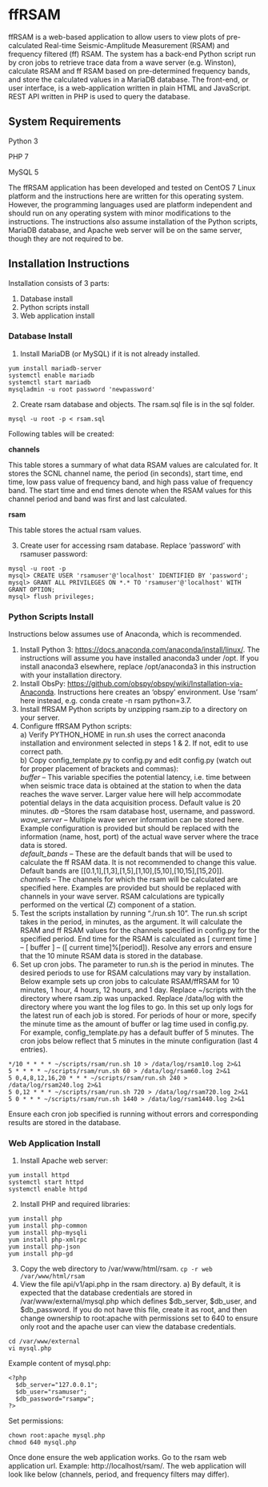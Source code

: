 # ffRSAM

ffRSAM is a web-based application to allow users to view plots of pre-calculated Real-time Seismic-Amplitude Measurement (RSAM) and frequency filtered (ff) RSAM.  The system has a back-end Python script run by cron jobs to retrieve trace data from a wave server (e.g. Winston), calculate RSAM and ff RSAM based on pre-determined frequency bands, and store the calculated values in a MariaDB database.  The front-end, or user interface, is a web-application written in plain HTML and JavaScript. REST API written in PHP is used to query the database.

## System Requirements
Python 3

PHP 7

MySQL 5

The ffRSAM application has been developed and tested on CentOS 7 Linux platform and the instructions here are written for this operating system.  However, the programming languages used are platform independent and should run on any operating system with minor modifications to the instructions.  The instructions also assume installation of the Python scripts, MariaDB database, and Apache web server will be on the same server, though they are not required to be.  

## Installation Instructions

Installation consists of 3 parts:
1.  Database install
2.  Python scripts install
3.  Web application install

### Database Install
1. Install MariaDB (or MySQL) if it is not already installed.
```
yum install mariadb-server
systemctl enable mariadb
systemctl start mariadb
mysqladmin -u root password 'newpassword' 
```

2. Create rsam database and objects. The rsam.sql file is in the sql folder.

```
mysql -u root -p < rsam.sql
```
Following tables will be created:

**channels**

This table stores a summary of what data RSAM values are calculated for.  It stores the SCNL channel name, the period (in seconds), start time, end time, low pass value of frequency band, and high pass value of frequency band. The start time and end times denote when the RSAM values for this channel period and band was first and last calculated.

**rsam**

This table stores the actual rsam values.

3. Create user for accessing rsam database. Replace ‘password’ with rsamuser password:

```
mysql -u root -p
mysql> CREATE USER 'rsamuser'@'localhost' IDENTIFIED BY 'password'; 
mysql> GRANT ALL PRIVILEGES ON *.* TO 'rsamuser'@'localhost' WITH GRANT OPTION;
mysql> flush privileges;
```

### Python Scripts Install

Instructions below assumes use of Anaconda, which is recommended.  
1)	Install Python 3: https://docs.anaconda.com/anaconda/install/linux/. The instructions will assume you have installed anaconda3 under /opt.  If you install anaconda3 elsewhere, replace /opt/anaconda3 in this instruction with your installation directory.  
2)	Install ObsPy: https://github.com/obspy/obspy/wiki/Installation-via-Anaconda. Instructions here creates an ‘obspy’ environment.  Use ‘rsam’ here instead, e.g. conda create -n rsam python=3.7.  
3)	Install ffRSAM Python scripts by unzipping rsam.zip to a directory on your server.  
4)	Configure ffRSAM Python scripts:  
a)	Verify PYTHON_HOME in run.sh uses the correct anaconda installation and environment selected in steps 1 & 2.  If not, edit to use correct path.  
b)	Copy config_template.py to config.py and edit config.py (watch out for proper placement of brackets and commas):  
*buffer* – This variable specifies the potential latency, i.e. time between when seismic trace data is obtained at the station to when the data reaches the wave server.  Larger value here will help accommodate potential delays in the data acquisition process.  Default value is 20 minutes. 
*db* –Stores the rsam database host, username, and password.  
*wave_server* – Multiple wave server information can be stored here.  Example configuration is provided but should be replaced with the information (name, host, port) of the actual wave server where the trace data is stored.  
*default_bands* – These are the default bands that will be used to calculate the ff RSAM data. It is not recommended to change this value.  Default bands are [[0.1,1],[1,3],[1,5],[1,10],[5,10],[10,15],[15,20]].  
*channels* – The channels for which the rsam will be calculated are specified here.  Examples are provided but should be replaced with channels in your wave server.  RSAM calculations are typically performed on the vertical (Z) component of a station.  
5)	Test the scripts installation by running “./run.sh 10”.  The run.sh script takes in the period, in minutes, as the argument.  It will calculate the RSAM and ff RSAM values for the channels specified in config.py for the specified period.  End time for the RSAM is calculated as [ current time ] – [ buffer ] – ([ current time]%[period]).  Resolve any errors and ensure that the 10 minute RSAM data is stored in the database.  
6)	Set up cron jobs. The parameter to run.sh is the period in minutes. The desired periods to use for RSAM calculations may vary by installation.  Below example sets up cron jobs to calculate RSAM/ffRSAM for 10 minutes, 1 hour, 4 hours, 12 hours, and 1 day.  Replace ~/scripts with the directory where rsam.zip was unpacked.  Replace /data/log with the directory where you want the log files to go.  In this set up only logs for the latest run of each job is stored. For periods of hour or more, specify the minute time as the amount of buffer or lag time used in config.py.  For example, config_template.py has a default buffer of 5 minutes.  The cron jobs below reflect that 5 minutes in the minute configuration (last 4 entries).

```
*/10 * * * * ~/scripts/rsam/run.sh 10 > /data/log/rsam10.log 2>&1
5 * * * * ~/scripts/rsam/run.sh 60 > /data/log/rsam60.log 2>&1
5 0,4,8,12,16,20 * * * ~/scripts/rsam/run.sh 240 > /data/log/rsam240.log 2>&1
5 0,12 * * * ~/scripts/rsam/run.sh 720 > /data/log/rsam720.log 2>&1
5 0 * * * ~/scripts/rsam/run.sh 1440 > /data/log/rsam1440.log 2>&1

```
Ensure each cron job specified is running without errors and corresponding results are stored in the database.

### Web Application Install

1)	Install Apache web server:
```
yum install httpd
systemctl start httpd
systemctl enable httpd
```

2)	Install PHP and required libraries:
```
yum install php
yum install php-common
yum install php-mysqli
yum install php-xmlrpc
yum install php-json
yum install php-gd
```

3)	Copy the web directory to /var/www/html/rsam.
`cp -r web /var/www/html/rsam`
4)	View the file api/v1/api.php in the rsam directory.
a)	By default, it is expected that the database credentials are stored in /var/www/external/mysql.php which defines $db_server, $db_user, and $db_password.  If you do not have this file, create it as root, and then change ownership to root:apache with permissions set to 640 to ensure only root and the apache user can view the database credentials.
```
cd /var/www/external
vi mysql.php
```

Example content of mysql.php:
```
<?php
  $db_server="127.0.0.1";
  $db_user="rsamuser";
  $db_password="rsampw";
?>
```
Set permissions:
```
chown root:apache mysql.php
chmod 640 mysql.php
```


Once done ensure the web application works.  Go to the rsam web application url.  Example: http://localhost/rsam/.  The web application will look like below (channels, period, and frequency filters may differ).


